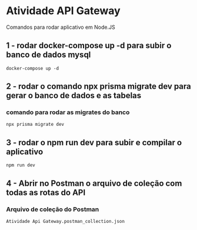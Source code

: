 # Atividade API Gateway

Comandos para rodar aplicativo em Node.JS

## 1 - rodar docker-compose up -d para subir o banco de dados mysql
```
docker-compose up -d
```

## 2 - rodar o comando npx prisma migrate dev para gerar o banco de dados e as tabelas

### comando para rodar as migrates do banco
```
npx prisma migrate dev
```

## 3 - rodar o npm run dev para subir e compilar o aplicativo
```
npm run dev
```

## 4 - Abrir no Postman o arquivo de coleção com todas as rotas do API

### Arquivo de coleção do Postman
`Atividade Api Gateway.postman_collection.json`
